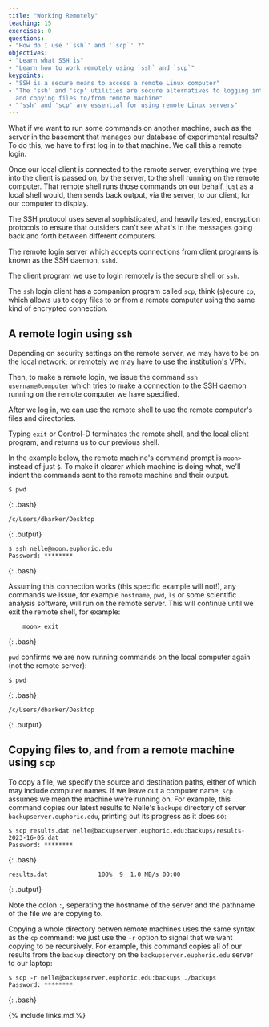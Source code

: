```yaml
---
title: "Working Remotely"
teaching: 15
exercises: 0
questions:
- "How do I use '`ssh`' and '`scp`' ?"
objectives:
- "Learn what SSH is"
- "Learn how to work remotely using `ssh` and `scp`"
keypoints:
- "SSH is a secure means to access a remote Linux computer"
- "The 'ssh' and 'scp' utilities are secure alternatives to logging into,
  and copying files to/from remote machine"
- "'ssh' and 'scp' are essential for using remote Linux servers"
---
```


What if we want to run some commands on another machine,
such as the server in the basement that manages our database of experimental results?
To do this,
we have to first log in to that machine.
We call this a remote login.

Once our local client is connected to the remote server,
everything we type into the client is passed on, by the server, to the shell 
running on the remote computer.
That remote shell runs those commands on our behalf,
just as a local shell would,
then sends back output, via the server, to our client, for our computer to display.

The SSH protocol
uses several sophisticated, and heavily tested, encryption protocols
to ensure that outsiders can't see what's in the messages
going back and forth between different computers.

The remote login server which accepts connections from client programs
is known as the SSH daemon, `sshd`.

The client program we use to login remotely is
the secure shell
or `ssh`.

The `ssh` login client has a companion program called `scp`, think  (`s`)ecure `cp`, 
which allows us to copy files to or from a remote computer using the same kind of encrypted connection.

## A remote login using `ssh`

Depending on security settings on the remote server, we may have to be on the local network; or remotely
we may have to use the institution's VPN.

Then, to make a remote login, we issue the command `ssh username@computer` 
which tries to make a connection to the SSH daemon running on the remote computer we have specified.

After we log in,
we can use the remote shell to use the remote computer's files and directories.

Typing `exit` or Control-D
terminates the remote shell, and the local client program, and returns us to our previous shell.

In the example below,
the remote machine's command prompt is `moon>`
instead of just `$`.
To make it clearer which machine is doing what,
we'll indent the commands sent to the remote machine
and their output.

~~~
$ pwd
~~~
{: .bash}

~~~
/c/Users/dbarker/Desktop
~~~
{: .output}

~~~
$ ssh nelle@moon.euphoric.edu
Password: ********
~~~
{: .bash}

Assuming this connection works (this specific example will not!), any commands we issue,
for example `hostname`, `pwd`, `ls` or some scientific analysis software, will run on the
remote server. This will continue until we exit the remote shell, for example:

~~~
    moon> exit
~~~
{: .bash}

`pwd` confirms we are now running commands on the local computer again (not the remote server):

~~~
$ pwd
~~~
{: .bash}

~~~
/c/Users/dbarker/Desktop
~~~
{: .output}

## Copying files to, and from a remote machine using `scp`

To copy a file,
we specify the source and destination paths,
either of which may include computer names.
If we leave out a computer name,
`scp` assumes we mean the machine we're running on.
For example,
this command copies our latest results to Nelle's `backups` directory of server `backupserver.euphoric.edu`,
printing out its progress as it does so:

~~~
$ scp results.dat nelle@backupserver.euphoric.edu:backups/results-2023-16-05.dat
Password: ********
~~~
{: .bash}

~~~
results.dat              100%  9  1.0 MB/s 00:00
~~~
{: .output}

Note the colon `:`, seperating the hostname of the server and the pathname of 
the file we are copying to.

Copying a whole directory betwen remote machines uses the same syntax as the `cp` command:
we just use the `-r` option to signal that we want copying to be recursively.
For example,
this command copies all of our results from the `backup` directory on the `backupserver.euphoric.edu` server to our laptop:

~~~
$ scp -r nelle@backupserver.euphoric.edu:backups ./backups
Password: ********
~~~
{: .bash}

{% include links.md %}
